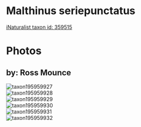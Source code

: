 
Malthinus seriepunctatus
========================
  
[iNaturalist taxon id: 359515](https://www.inaturalist.org/taxa/359515)
# Photos

## by: Ross Mounce
  
![taxon195959927](https://inaturalist-open-data.s3.amazonaws.com/photos/209902100/medium.jpg)  
![taxon195959928](https://inaturalist-open-data.s3.amazonaws.com/photos/209902126/medium.jpg)  
![taxon195959929](https://inaturalist-open-data.s3.amazonaws.com/photos/209902149/medium.jpg)  
![taxon195959930](https://inaturalist-open-data.s3.amazonaws.com/photos/209902166/medium.jpg)  
![taxon195959931](https://inaturalist-open-data.s3.amazonaws.com/photos/209902183/medium.jpg)  
![taxon195959932](https://inaturalist-open-data.s3.amazonaws.com/photos/209902196/medium.jpg)